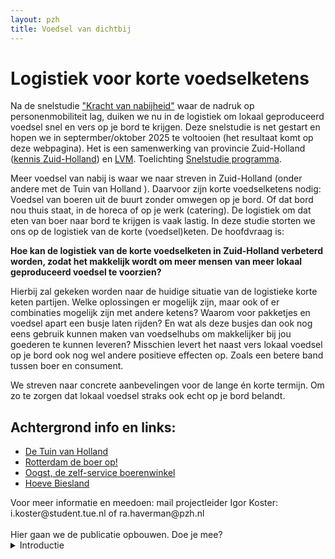 ```yaml
---
layout: pzh
title: Voedsel van dichtbij
---
```

# Logistiek voor korte voedselketens


<div class="tekstblok">
  Na de snelstudie <a href="https://kennis.zuid-holland.nl/nabijheid" target="_blank">"Kracht van nabijheid"</a>  waar de nadruk op personenmobiliteit lag, duiken we nu in de logistiek om lokaal geproduceerd voedsel snel en vers op je bord te krijgen. Deze snelstudie is net gestart en hopen we in septermber/oktober 2025 te voltooien (het resultaat komt op deze webpagina). Het is een samenwerking van provincie Zuid-Holland (<a href="https://kennis.zuid-holland.nl/" target="_blank">kennis Zuid-Holland</a>) en <a href="https://labverantwoordemobiliteit.nl/" target="_blank">LVM</a>. Toelichting <a href="snelstudie-werkwijzer.html" target="_blank">Snelstudie programma</a>.
 
</div>

 Meer voedsel van nabij is waar we naar streven in Zuid-Holland (onder andere met de Tuin van Holland ). Daarvoor zijn korte voedselketens nodig: Voedsel van boeren uit de buurt zonder omwegen op je bord. Of dat bord nou thuis staat, in de horeca of op je werk (catering).  De logistiek om dat eten van boer naar bord te krijgen is vaak lastig. In deze studie storten we ons op de logistiek van de korte (voedsel)keten. De hoofdvraag is: 


**Hoe kan de logistiek van de korte voedselketen in Zuid-Holland verbeterd worden, zodat het makkelijk wordt om meer mensen van meer lokaal geproduceerd voedsel te voorzien?**

Hierbij zal gekeken worden naar de huidige situatie van de logistieke korte keten partijen. Welke oplossingen er mogelijk zijn, maar ook of er combinaties mogelijk zijn met andere ketens? Waarom voor pakketjes en voedsel apart een busje laten rijden? En wat als deze busjes dan ook nog eens gebruik kunnen maken van voedselhubs om makkelijker bij jou goederen te kunnen leveren? Misschien levert het naast vers lokaal voedsel op je bord ook nog wel andere positieve effecten op. Zoals een betere band tussen boer en consument.

We streven naar concrete aanbevelingen voor de lange én korte termijn. Om zo te zorgen dat lokaal voedsel straks ook echt op je bord belandt.  



## Achtergrond info en links:
- [De Tuin van Holland](https://www.detuinvanholland.nl/)
- [Rotterdam de boer op!](https://www.rotterdamdeboerop.nl/)
- [Oogst, de zelf-service boerenwinkel](https://www.oogst.shop/)
- [ Hoeve Biesland](https://hoevebiesland.nl/)

<div class="tekstblok">
Voor meer informatie en meedoen: mail projectleider Igor Koster: i.koster@student.tue.nl of ra.haverman@pzh.nl
</div>
<br>
Hier gaan we de publicatie opbouwen. Doe je mee?
<details> <summary>Introductie</summary>
<p>Voedsel wordt op dit moment uit alle landen van de wereld gehaald. Van tomaten uit Marokko tot boontjes uit Senegal. Soms is dit verklaarbaar maar vraagt ook veel transport en daarmee uitstoot terwijl er dichtbij huis ook veel eten groeit. 
</p><p>
Lokaal geproduceerd voedsel beland maar zelden op de borden van mensen in de buurt. Kan dit niet slimmer aangepakt worden waarbij de lokale boer kan zorgen voor jouw eten, thuis, in de horeca en op het werk. Meer lokaal voedsel eten zorgt voor een veerkrachtiger voedselsystem, financieel betere positie van de boeren en is bovendien een duurzamer alternatief. Zeker als de boeren gestimuleerd en beloond worden om natuur-inclusief of biologisch te werken.    
</p><p>
Maar waarom gebeurt dit eigenlijk niet? En hoe verbeteren we de situatie? Vaak zitten hier ook logistieke problemen in, ons systeem is er nog niet op ingericht. In deze snelstudie zal naar dit systeem en haar logistiek gekeken worden door antwoord te zoeken op: 
</p><p><i>
“Hoe kan de logistiek van de korte voedselketen in Zuid-Holland verbeterd worden, zodat het makkelijk wordt om meer mensen van meer lokaal geproduceerd voedsel te voorzien?” 
</i></p>
</details>